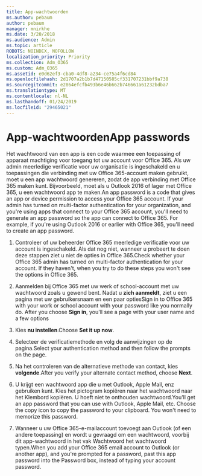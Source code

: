 ```yaml
---
title: App-wachtwoorden
ms.author: pebaum
author: pebaum
manager: mnirkhe
ms.date: 3/20/2018
ms.audience: Admin
ms.topic: article
ROBOTS: NOINDEX, NOFOLLOW
localization_priority: Priority
ms.collection: Adm_O365
ms.custom: Adm_O365
ms.assetid: e0d62ef3-cba0-4df8-a234-ce75a4f6cd84
ms.openlocfilehash: 2d1707a2b1b7d47150585cf331707231bbf9a738
ms.sourcegitcommit: e2864efcfb493b6e46b662b746661a61232bdba7
ms.translationtype: MT
ms.contentlocale: nl-NL
ms.lasthandoff: 01/24/2019
ms.locfileid: "29465021"
---
```

# <a name="app-passwords"></a><span data-ttu-id="20a09-102">App-wachtwoorden</span><span class="sxs-lookup"><span data-stu-id="20a09-102">App passwords</span></span>

<span data-ttu-id="20a09-p101">Het wachtwoord van een app is een code waarmee een toepassing of apparaat machtiging voor toegang tot uw account voor Office 365. Als uw admin meerledige verificatie voor uw organisatie is ingeschakeld en u toepassingen die verbinding met uw Office 365-account maken gebruikt, moet u een app wachtwoord genereren, zodat de app verbinding met Office 365 maken kunt. Bijvoorbeeld, moet als u Outlook 2016 of lager met Office 365, u een wachtwoord app te maken.</span><span class="sxs-lookup"><span data-stu-id="20a09-p101">An app password is a code that gives an app or device permission to access your Office 365 account. If your admin has turned on multi-factor authentication for your organization, and you're using apps that connect to your Office 365 account, you'll need to generate an app password so the app can connect to Office 365. For example, if you're using Outlook 2016 or earlier with Office 365, you'll need to create an app password.</span></span>
  
1. <span data-ttu-id="20a09-p102">Controleer of uw beheerder Office 365 meerledige verificatie voor uw account is ingeschakeld. Als dat nog niet, wanneer u probeert te doen deze stappen ziet u niet de opties in Office 365.</span><span class="sxs-lookup"><span data-stu-id="20a09-p102">Check whether your Office 365 admin has turned on multi-factor authentication for your account. If they haven't, when you try to do these steps you won't see the options in Office 365.</span></span>
    
2. <span data-ttu-id="20a09-p103">Aanmelden bij Office 365 met uw werk of school-account met uw wachtwoord zoals u gewend bent. Nadat u **zich aanmeldt**, ziet u een pagina met uw gebruikersnaam en een paar opties</span><span class="sxs-lookup"><span data-stu-id="20a09-p103">Sign in to Office 365 with your work or school account with your password like you normally do. After you choose **Sign in**, you'll see a page with your user name and a few options</span></span> 
    
3. <span data-ttu-id="20a09-110">Kies **nu instellen**.</span><span class="sxs-lookup"><span data-stu-id="20a09-110">Choose **Set it up now**.</span></span> 
    
4. <span data-ttu-id="20a09-111">Selecteer de verificatiemethode en volg de aanwijzingen op de pagina.</span><span class="sxs-lookup"><span data-stu-id="20a09-111">Select your authentication method and then follow the prompts on the page.</span></span>
    
5. <span data-ttu-id="20a09-112">Na het controleren van de alternatieve methode van contact, kies **volgende**.</span><span class="sxs-lookup"><span data-stu-id="20a09-112">After you verify your alternate contact method, choose **Next**.</span></span> 
    
6. <span data-ttu-id="20a09-p104">U krijgt een wachtwoord app die u met Outlook, Apple Mail, enz gebruiken kunt. Kies het pictogram kopiëren naar het wachtwoord naar het Klembord kopiëren. U hoeft niet te onthouden wachtwoord.</span><span class="sxs-lookup"><span data-stu-id="20a09-p104">You'll get an app password that you can use with Outlook, Apple Mail, etc. Choose the copy icon to copy the password to your clipboard. You won't need to memorize this password.</span></span> 
    
7. <span data-ttu-id="20a09-115">Wanneer u uw Office 365-e-mailaccount toevoegt aan Outlook (of een andere toepassing) en wordt u gevraagd om een wachtwoord, voorbij dit app-wachtwoord in het vak Wachtwoord het wachtwoord typen.</span><span class="sxs-lookup"><span data-stu-id="20a09-115">When you add your Office 365 email account to Outlook (or another app), and you're prompted for a password, past this app password into the Password box, instead of typing your account password.</span></span> 
    

